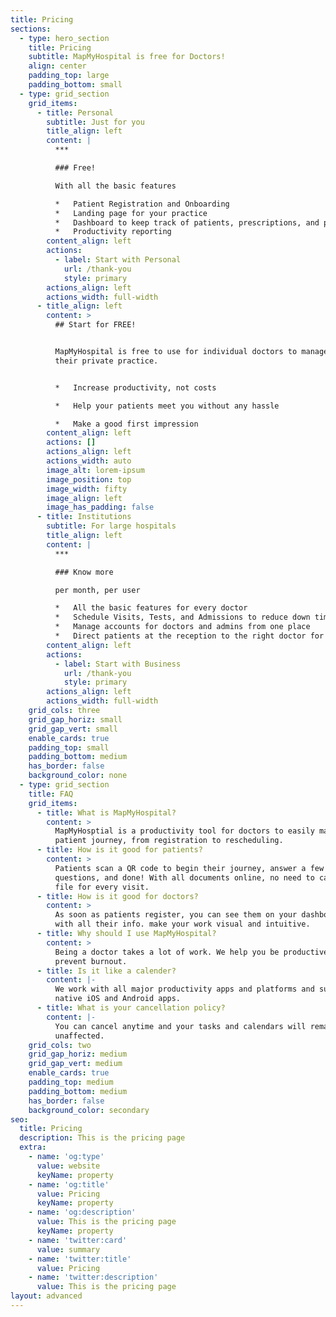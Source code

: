 ```yaml
---
title: Pricing
sections:
  - type: hero_section
    title: Pricing
    subtitle: MapMyHospital is free for Doctors!
    align: center
    padding_top: large
    padding_bottom: small
  - type: grid_section
    grid_items:
      - title: Personal
        subtitle: Just for you
        title_align: left
        content: |
          ***

          ### Free!

          With all the basic features

          *   Patient Registration and Onboarding
          *   Landing page for your practice
          *   Dashboard to keep track of patients, prescriptions, and payments
          *   Productivity reporting
        content_align: left
        actions:
          - label: Start with Personal
            url: /thank-you
            style: primary
        actions_align: left
        actions_width: full-width
      - title_align: left
        content: >
          ## Start for FREE!


          MapMyHospital is free to use for individual doctors to manage and grow
          their private practice.


          *   Increase productivity, not costs

          *   Help your patients meet you without any hassle

          *   Make a good first impression
        content_align: left
        actions: []
        actions_align: left
        actions_width: auto
        image_alt: lorem-ipsum
        image_position: top
        image_width: fifty
        image_align: left
        image_has_padding: false
      - title: Institutions
        subtitle: For large hospitals
        title_align: left
        content: |
          ***

          ### Know more

          per month, per user

          *   All the basic features for every doctor
          *   Schedule Visits, Tests, and Admissions to reduce down time
          *   Manage accounts for doctors and admins from one place
          *   Direct patients at the reception to the right doctor for them
        content_align: left
        actions:
          - label: Start with Business
            url: /thank-you
            style: primary
        actions_align: left
        actions_width: full-width
    grid_cols: three
    grid_gap_horiz: small
    grid_gap_vert: small
    enable_cards: true
    padding_top: small
    padding_bottom: medium
    has_border: false
    background_color: none
  - type: grid_section
    title: FAQ
    grid_items:
      - title: What is MapMyHospital?
        content: >
          MapMyHosptial is a productivity tool for doctors to easily manage the
          patient journey, from registration to rescheduling.
      - title: How is it good for patients?
        content: >
          Patients scan a QR code to begin their journey, answer a few
          questions, and done! With all documents online, no need to carry a
          file for every visit.
      - title: How is it good for doctors?
        content: >
          As soon as patients register, you can see them on your dashboard along
          with all their info. make your work visual and intuitive.
      - title: Why should I use MapMyHospital?
        content: >
          Being a doctor takes a lot of work. We help you be productive and
          prevent burnout.
      - title: Is it like a calender?
        content: |-
          We work with all major productivity apps and platforms and support all
          native iOS and Android apps.
      - title: What is your cancellation policy?
        content: |-
          You can cancel anytime and your tasks and calendars will remain
          unaffected.
    grid_cols: two
    grid_gap_horiz: medium
    grid_gap_vert: medium
    enable_cards: true
    padding_top: medium
    padding_bottom: medium
    has_border: false
    background_color: secondary
seo:
  title: Pricing
  description: This is the pricing page
  extra:
    - name: 'og:type'
      value: website
      keyName: property
    - name: 'og:title'
      value: Pricing
      keyName: property
    - name: 'og:description'
      value: This is the pricing page
      keyName: property
    - name: 'twitter:card'
      value: summary
    - name: 'twitter:title'
      value: Pricing
    - name: 'twitter:description'
      value: This is the pricing page
layout: advanced
---
```

